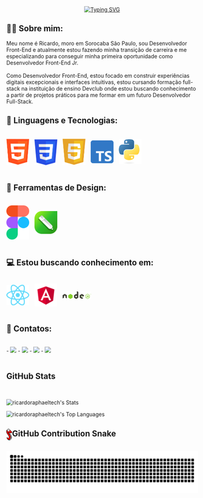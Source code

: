 <div align="center">
  <a href="https://git.io/typing-svg">
    <img src="https://readme-typing-svg.demolab.com?font=Fira+Code&weight=500&size=28&pause=1000&color=4682b4&center=true&vCenter=true&random=false&width=524&lines=Ola,+eu+sou+Ricardo+👋!;+Sou+um+Desenvolvedor+front-end+"                alt="Typing SVG">
  </a>
</div>

## 👨‍💻 Sobre mim:
Meu nome é Ricardo, moro em Sorocaba São Paulo, sou Desenvolvedor Front-End e atualmente estou fazendo minha transição de carreira e me especializando para conseguir minha primeira oportunidade como Desenvolvedor Front-End Jr.<br>
<br>
Como Desenvolvedor Front-End, estou focado em construir experiências digitais excepcionais e interfaces intuitivas, estou cursando formação full-stack na instituição de ensino Devclub onde estou buscando conhecimento a partir de projetos práticos para me formar em um futuro Desenvolvedor Full-Stack.
<br>

## 🤖 Linguagens e Tecnologias:
<br>
<div>
  <img align="center" src="./img/logo-html.png" alt="html-logo" width="60px" style="padding-right: 10px;"/>
  <img align="center" src="./img/logo-css3.png" alt="css-logo" width="60px" style="padding-right: 10px;"/>
  <img align="center" src="./img/logo-javascript.png" alt="javascript-logo" width="60px" style="padding-right: 10px;"/>
  <img align="center" src="./img/logo-typescript.png" alt="typescript-logo" width="60px" style="padding-right: 10px;"/>
  <img align="center" src="./img/logo-python.png" alt="python-logo" width="60px"/>    
</div>
<br>

## 🎨 Ferramentas de Design:
<br>
<div>
    <img align="center" src="./img/logo-figma.png" alt="figma-logo" width="60px" style="padding-right: 10px;"/>
    <img align="center" src="./img/logo-coreldraw.png" alt="coreldraw-logo" width="60px"/>
</div>
<br>

## 💻 Estou buscando conhecimento em:
<br>
<div>
    <img align="center" src="./img/logo-react.png" alt="react-logo" width="60px" style="padding-right: 10px;"/>
    <img align="center" src="./img/logo-angular.png" alt="angular-logo" width="60px" style="padding-right: 10px;"/>
    <img align="center" src="./img/logo-nodejs.png" alt="nodejs-logo" width="75px" />
</div>
<br>

## 📱 Contatos:
<br>
  - <a href="mailto:riraphaelusa@gmail.com"><img src="https://img.shields.io/badge/Gmail-D14836?style=for-the-badge&logo=gmail&logoColor=white"/></a>
  - <a href="https://www.facebook.com/ricardo.raphael.75?locale=pt_BR"><img src="https://img.shields.io/badge/Facebook-1877F2?style=for-the-badge&logo=facebook&logoColor=white"/></a>
  - <a href="https://www.instagram.com/ricardoapraphael/"><img src="https://img.shields.io/badge/Instagram-E4405F?style=for-the-badge&logo=instagram&logoColor=white"/></a>
  - <a href="https://www.linkedin.com/in/ricardo-raphael-4771b428b/"><img src="https://img.shields.io/badge/LinkedIn-0077B5?style=for-the-badge&logo=linkedin&logoColor=white"/></a>
<br>
<br> 

##  GitHub Stats
<br>

![ricardoraphaeltech's Stats](https://github-readme-stats.vercel.app/api?username=ricardoraphaeltech&theme=radical&show_icons=true&hide_border=false&count_private=true)

![ricardoraphaeltech's Top Languages](https://github-readme-stats.vercel.app/api/top-langs/?username=ricardoraphaeltech&theme=radical&show_icons=true&hide_border=false&layout=compact)
<br>

<h2><img align="left" src="./img/snake-pixel.png" alt="logo-snake" width="15px" />GitHub Contribution Snake</h2>
<br>
<picture>
  <source media="(prefers-color-scheme: dark)" srcset="https://raw.githubusercontent.com/ricardoraphaeltech/ricardoraphaeltech/output/github-contribution-grid-snake-dark.svg">
  <source media="(prefers-color-scheme: light)" srcset="https://raw.githubusercontent.com/ricardoraphaeltech/ricardoraphaeltech/output/github-contribution-grid-snake.svg">
  <img alt="github contribution grid snake animation" src="https://raw.githubusercontent.com/ricardoraphaeltech/ricardoraphaeltech/output/github-contribution-grid-snake.svg">
</picture>
